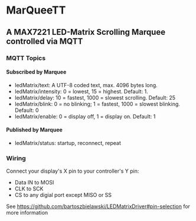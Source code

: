 # MarQueeTT

## A MAX7221 LED-Matrix Scrolling Marquee controlled via MQTT

### MQTT Topics

#### Subscribed by Marquee

- ledMatrix/text: A UTF-8 coded text, max. 4096 bytes long.
- ledMatrix/intensity: 0 = lowest, 15 = highest. Default: 1.
- ledMatrix/delay: 10 = fastest, 1000 = slowest scrolling. Default: 25
- ledMatrix/blink: 0 = no blinking; 1 = fastest, 1000 = slowest blinking. Default: 0
- ledMatrix/enable: 0 = display off, 1 = display on. Default: 1

#### Published by Marquee

- ledMatrix/status: startup, reconnect, repeat

### Wiring

Connect your display's X pin to your controller's Y pin:

- Data IN to MOSI
- CLK to SCK
- CS to any digial port except MISO or SS 

See https://github.com/bartoszbielawski/LEDMatrixDriver#pin-selection for more information


  